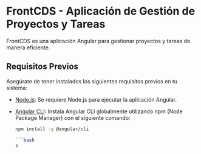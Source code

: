 # FrontCDS - Aplicación de Gestión de Proyectos y Tareas

FrontCDS es una aplicación Angular para gestionar proyectos y tareas de manera eficiente.

## Requisitos Previos

Asegúrate de tener instalados los siguientes requisitos previos en tu sistema:

- [Node.js](https://nodejs.org/): Se requiere Node.js para ejecutar la aplicación Angular.
- [Angular CLI](https://cli.angular.io/): Instala Angular CLI globalmente utilizando npm (Node Package Manager) con el siguiente comando:

   ```bash
   npm install -g @angular/cli

   ```bash
   s

 

